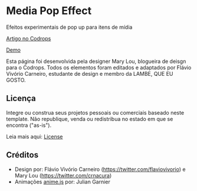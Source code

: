 # Media Pop Effect

Efeitos experimentais de pop up para itens de mídia

[Artigo no Codrops](http://tympanus.net/codrops/?p=28524)

[Demo](http://tympanus.net/Development/MediaPopUpEffect/)

Esta página foi desenvolvida pela designer Mary Lou, blogueira de deisgn para o Codrops. Todos os elementos foram editados e adaptados por Flávio Vivório Carneiro, estudante de design e membro da LAMBE, QUE EU GOSTO.

## Licença

Integre ou construa seus projetos pessoais ou comerciais baseado neste template. Não republique, venda ou redistribua no estado em que se encontra ("as-is").

Leia mais aqui: [License](http://tympanus.net/codrops/licensing/)

## Créditos

- Design por: Flávio Vivório Carneiro (https://twitter.com/flaviovivorio) e Mary Lou (https://twitter.com/crnacura)
- Animações [anime.js](http://anime-js.com/) por: Julian Garnier
